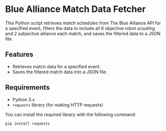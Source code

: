 # Blue Alliance Match Data Fetcher

This Python script retrieves match schedules from The Blue Alliance API for a specified event, filters the data to include all 6 objective robot scouting and 2 subjective alliance each match, and saves the filtered data to a JSON file.

## Features
- Retrieves match data for a specified event.
- Saves the filtered match data into a JSON file.

## Requirements
- Python 3.x
- `requests` library (for making HTTP requests)

You can install the required library with the following command:

```bash
pip install requests
